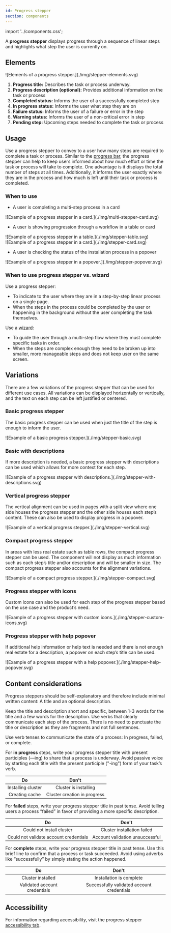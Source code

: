 ```yaml
---
id: Progress stepper
section: components
---
```


import '../components.css';

A **progress stepper** displays progress through a sequence of linear steps and highlights what step the user is currently on.

## Elements
<div class="ws-docs-content-img">
![Elements of a progress stepper.](./img/stepper-elements.svg)
</div>

1. **Progress title:** Describes the task or process underway.
2. **Progress description (optional):** Provides additional information on the task or process
3. **Completed status:** Informs the user of a successfully completed step
4. **In progress status:** Informs the user what step they are on
5. **Failure status:** Informs the user of a failure or error in the step
6. **Warning status:** Informs the user of a non-critical error in step
7. **Pending step:** Upcoming steps needed to complete the task or process

## Usage
Use a progress stepper to convey to a user how many steps are required to complete a task or process. Similar to the [progress bar](/components/progress), the progress stepper can help to keep users informed about how much effort or time the task or process will take to complete. One advantage is it displays the total number of steps at all times. Additionally, it informs the user exactly where they are in the process and how much is left until their task or process is completed. 

### When to use
* A user is completing a multi-step process in a card

<div class="ws-docs-content-img">
![Example of a progress stepper in a card.](./img/multi-stepper-card.svg)
</div>

* A user is showing progression through a workflow in a table or card

<div class="ws-docs-content-img">
![Example of a progress stepper in a table.](./img/stepper-table.svg)
</div>

<div class="ws-docs-content-img">
![Example of a progress stepper in a card.](./img/stepper-card.svg)
</div>

* A user is checking the status of the installation process in a popover

<div class="ws-docs-content-img">
![Example of a progress stepper in a popover.](./img/stepper-popover.svg)
</div>

### When to use progress stepper vs. wizard

Use a progress stepper:
* To indicate to the user where they are in a step-by-step linear process on a single page. 
* When the steps in the process could be completed by the user or happening in the background without the user completing the task themselves. 

Use a [wizard](/components/wizard):
* To guide the user through a multi-step flow where they must complete specific tasks in order. 
* When the steps are complex enough they need to be broken up into smaller, more manageable steps and does not keep user on the same screen.

## Variations
There are a few variations of the progress stepper that can be used for different use cases. All variations can be displayed horizontally or vertically, and the text on each step can be left justified or centered.

### Basic progress stepper
The basic progress stepper can be used when just the title of the step is enough to inform the user.

<div class="ws-docs-content-img">
![Example of a basic progress stepper.](./img/stepper-basic.svg)
</div>

### Basic with descriptions
If more description is needed, a basic progress stepper with descriptions can be used which allows for more context for each step.

<div class="ws-docs-content-img">
![Example of a progress stepper with descriptions.](./img/stepper-with-descriptions.svg)
</div>

### Vertical progress stepper
The vertical alignment can be used in pages with a split view where one side houses the progress stepper and the other side houses each step’s content. These can also be used to display progress in a popover.

<div class="ws-docs-content-img">
![Example of a vertical progress stepper.](./img/stepper-vertical.svg)
</div>

### Compact progress stepper
In areas with less real estate such as table rows, the compact progress stepper can be used. The component will not display as much information such as each step’s title and/or description and will be smaller in size. The compact progress stepper also accounts for the alignment variations.

<div class="ws-docs-content-img">
![Example of a compact progress stepper.](./img/stepper-compact.svg)
</div>

### Progress stepper with icons
Custom icons can also be used for each step of the progress stepper based on the use case and the product’s need.

<div class="ws-docs-content-img">
![Example of a progress stepper with custom icons.](./img/stepper-custom-icons.svg)
</div>

### Progress stepper with help popover
If additional help information or help text is needed and there is not enough real estate for a description, a popover on each step’s title can be used.

<div class="ws-docs-content-img">
![Example of a progress stepper with a help popover.](./img/stepper-help-popover.svg)
</div>

## Content considerations
Progress steppers should be self-explanatory and therefore include minimal written content: A title and an optional description.

Keep the title and description short and specific, between 1-3 words for the title and a few words for the description. Use verbs that clearly communicate each step of the process. There is no need to punctuate the title or description as they are fragments and not full sentences.

Use verb tenses to communicate the state of a process: In progress, failed, or complete.
 
For **in progress** steps, write your progress stepper title with present participles (—ing) to share that a process is underway. Avoid passive voice by starting each title with the present participle ("-ing") form of your task’s verb.

<div class="ws-content-table">

| **Do**                      | **Don't**                  |
|:-------------------------------:|:--------------------------:|
| Installing cluster | Cluster is installing | 
| Creating cache | Cluster creation in progress | 

</div>

For **failed** steps, write your progress stepper title in past tense. Avoid telling users a process “failed” in favor of providing a more specific description.

<div class="ws-content-table">

| **Do**                      | **Don't**                  |
|:-------------------------------:|:--------------------------:|
| Could not install cluster | Cluster installation failed | 
| Could not validate account credentials | Account validation unsuccessful | 

</div>

For **complete** steps, write your progress stepper title in past tense. Use this brief line to confirm that a process or task succeeded. Avoid using adverbs like “successfully” by simply stating the action happened.

<div class="ws-content-table">

| **Do**                      | **Don't**                  |
|:-------------------------------:|:--------------------------:|
| Cluster installed | Installation is complete | 
| Validated account credentials | Successfully validated account credentials | 

</div>

## Accessibility
For information regarding accessibility, visit the progress stepper [accessibility tab](/components/progress-stepper/accessibility).
